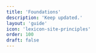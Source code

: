 ```yaml
---
title: 'Foundations'
description: 'Keep updated.'
layout: 'guide'
icon: 'lexicon-site-principles'
order: 100
draft: false
---
```

